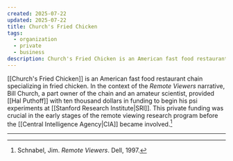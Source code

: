 ```yaml
---
created: 2025-07-22
updated: 2025-07-22
title: Church's Fried Chicken
tags:
  - organization
  - private
  - business
description: Church's Fried Chicken is an American fast food restaurant chain specializing in fried chicken.
---
```


[[Church's Fried Chicken]] is an American fast food restaurant chain specializing in fried chicken. In the context of the *Remote Viewers* narrative, Bill Church, a part owner of the chain and an amateur scientist, provided [[Hal Puthoff]] with ten thousand dollars in funding to begin his psi experiments at [[Stanford Research Institute|SRI]]. This private funding was crucial in the early stages of the remote viewing research program before the [[Central Intelligence Agency|CIA]] became involved.[^1]

---

[^1]: Schnabel, Jim. *Remote Viewers*. Dell, 1997.